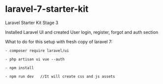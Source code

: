 # laravel-7-starter-kit

Laravel Starter Kit Stage 3

Installed Laravel UI and created User login, register, forgot and auth section

What to do for this setup with fresh copy of laravel 7:

    - composer require laravel/ui

    - php artisan ui vue --auth

    - npm install

    - npm run dev   //It will create css and js assets 

    
